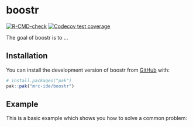 
<!-- README.md is generated from README.Rmd. Please edit that file -->

# boostr

<!-- badges: start -->

[![R-CMD-check](https://github.com/mrc-ide/boostr/actions/workflows/R-CMD-check.yaml/badge.svg)](https://github.com/mrc-ide/boostr/actions/workflows/R-CMD-check.yaml)
[![Codecov test
coverage](https://codecov.io/gh/mrc-ide/boostr/graph/badge.svg)](https://app.codecov.io/gh/mrc-ide/boostr)
<!-- badges: end -->

The goal of boostr is to …

## Installation

You can install the development version of boostr from
[GitHub](https://github.com/) with:

``` r
# install.packages("pak")
pak::pak("mrc-ide/boostr")
```

## Example

This is a basic example which shows you how to solve a common problem:
